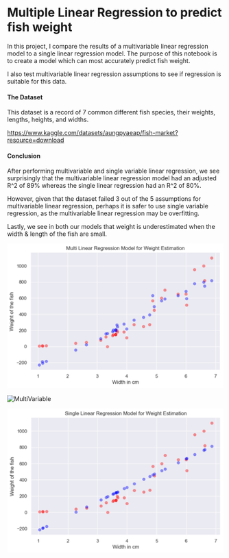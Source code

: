 # Multiple Linear Regression to predict fish weight

In this project, I compare the results of a multivariable linear regression model to a single linear regression model. The purpose of this notebook is to create a model which can most accurately predict fish weight.

I also test multivariable linear regression assumptions to see if regression is suitable for this data. 

#### The Dataset
This dataset is a record of 7 common different fish species, their weights, lengths, heights, and widths. 

https://www.kaggle.com/datasets/aungpyaeap/fish-market?resource=download

#### Conclusion

After performing multivariable and single variable linear regression, we see surprisingly that the multivariable linear regression model had an adjusted R^2 of 89% whereas the single linear regression had an R^2 of 80%. 

However, given that the dataset failed 3 out of the 5 assumptions for multivariable linear regression, perhaps it is safer to use single variable regression, as the multivariable linear regression may be overfitting. 

Lastly, we see in both our models that weight is underestimated when the width & length of the fish are small.

<img src="multi_regression.png" alt="MultiVariable Linear Regression" title="MultiVariable Linear Regression">

![MultiVariable](/multivariable-regression/multi_regression.PNG?raw=true "MultiVariable Linear Regression")

![Alt text](sing_regression.png "Single Linear Regression")

 
